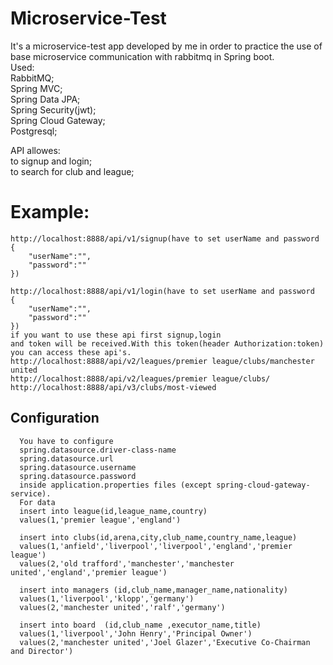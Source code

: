 
# Microservice-Test
It's a microservice-test app  developed by me in order to practice the use of base microservice communication with rabbitmq in Spring boot.    
Used:  
RabbitMQ;     
Spring MVC;  
Spring Data JPA;  
Spring Security(jwt);  
Spring Cloud Gateway;  
Postgresql;       

API allowes:      
to signup and login;  
to search for club and league;    

# Example:
```http
http://localhost:8888/api/v1/signup(have to set userName and password
{
    "userName":"",
    "password":""
})

http://localhost:8888/api/v1/login(have to set userName and password
{
    "userName":"",
    "password":""
})
if you want to use these api first signup,login
and token will be received.With this token(header Authorization:token)
you can access these api's. 
http://localhost:8888/api/v2/leagues/premier league/clubs/manchester united
http://localhost:8888/api/v2/leagues/premier league/clubs/
http://localhost:8888/api/v3/clubs/most-viewed
```
## Configuration

```http
  You have to configure 
  spring.datasource.driver-class-name
  spring.datasource.url
  spring.datasource.username
  spring.datasource.password 
  inside application.properties files (except spring-cloud-gateway-service).
  For data
  insert into league(id,league_name,country) 
  values(1,'premier league','england')
  
  insert into clubs(id,arena,city,club_name,country_name,league)
  values(1,'anfield','liverpool','liverpool','england','premier league')
  values(2,'old trafford','manchester','manchester united','england','premier league')
  
  insert into managers (id,club_name,manager_name,nationality)
  values(1,'liverpool','klopp','germany')
  values(2,'manchester united','ralf','germany')

  insert into board  (id,club_name ,executor_name,title) 
  values(1,'liverpool','John Henry','Principal Owner')
  values(2,'manchester united','Joel Glazer','Executive Co-Chairman and Director')
```


  